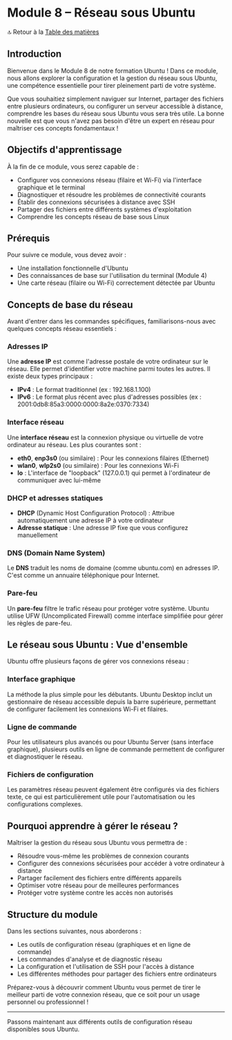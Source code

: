 # Module 8 – Réseau sous Ubuntu

🔝 Retour à la [Table des matières](#table-des-matières)

## Introduction

Bienvenue dans le Module 8 de notre formation Ubuntu ! Dans ce module, nous allons explorer la configuration et la gestion du réseau sous Ubuntu, une compétence essentielle pour tirer pleinement parti de votre système.

Que vous souhaitiez simplement naviguer sur Internet, partager des fichiers entre plusieurs ordinateurs, ou configurer un serveur accessible à distance, comprendre les bases du réseau sous Ubuntu vous sera très utile. La bonne nouvelle est que vous n'avez pas besoin d'être un expert en réseau pour maîtriser ces concepts fondamentaux !

## Objectifs d'apprentissage

À la fin de ce module, vous serez capable de :
- Configurer vos connexions réseau (filaire et Wi-Fi) via l'interface graphique et le terminal
- Diagnostiquer et résoudre les problèmes de connectivité courants
- Établir des connexions sécurisées à distance avec SSH
- Partager des fichiers entre différents systèmes d'exploitation
- Comprendre les concepts réseau de base sous Linux

## Prérequis

Pour suivre ce module, vous devez avoir :
- Une installation fonctionnelle d'Ubuntu
- Des connaissances de base sur l'utilisation du terminal (Module 4)
- Une carte réseau (filaire ou Wi-Fi) correctement détectée par Ubuntu

## Concepts de base du réseau

Avant d'entrer dans les commandes spécifiques, familiarisons-nous avec quelques concepts réseau essentiels :

### Adresses IP
Une **adresse IP** est comme l'adresse postale de votre ordinateur sur le réseau. Elle permet d'identifier votre machine parmi toutes les autres. Il existe deux types principaux :
- **IPv4** : Le format traditionnel (ex : 192.168.1.100)
- **IPv6** : Le format plus récent avec plus d'adresses possibles (ex : 2001:0db8:85a3:0000:0000:8a2e:0370:7334)

### Interface réseau
Une **interface réseau** est la connexion physique ou virtuelle de votre ordinateur au réseau. Les plus courantes sont :
- **eth0**, **enp3s0** (ou similaire) : Pour les connexions filaires (Ethernet)
- **wlan0**, **wlp2s0** (ou similaire) : Pour les connexions Wi-Fi
- **lo** : L'interface de "loopback" (127.0.0.1) qui permet à l'ordinateur de communiquer avec lui-même

### DHCP et adresses statiques
- **DHCP** (Dynamic Host Configuration Protocol) : Attribue automatiquement une adresse IP à votre ordinateur
- **Adresse statique** : Une adresse IP fixe que vous configurez manuellement

### DNS (Domain Name System)
Le **DNS** traduit les noms de domaine (comme ubuntu.com) en adresses IP. C'est comme un annuaire téléphonique pour Internet.

### Pare-feu
Un **pare-feu** filtre le trafic réseau pour protéger votre système. Ubuntu utilise UFW (Uncomplicated Firewall) comme interface simplifiée pour gérer les règles de pare-feu.

## Le réseau sous Ubuntu : Vue d'ensemble

Ubuntu offre plusieurs façons de gérer vos connexions réseau :

### Interface graphique
La méthode la plus simple pour les débutants. Ubuntu Desktop inclut un gestionnaire de réseau accessible depuis la barre supérieure, permettant de configurer facilement les connexions Wi-Fi et filaires.

### Ligne de commande
Pour les utilisateurs plus avancés ou pour Ubuntu Server (sans interface graphique), plusieurs outils en ligne de commande permettent de configurer et diagnostiquer le réseau.

### Fichiers de configuration
Les paramètres réseau peuvent également être configurés via des fichiers texte, ce qui est particulièrement utile pour l'automatisation ou les configurations complexes.

## Pourquoi apprendre à gérer le réseau ?

Maîtriser la gestion du réseau sous Ubuntu vous permettra de :
- Résoudre vous-même les problèmes de connexion courants
- Configurer des connexions sécurisées pour accéder à votre ordinateur à distance
- Partager facilement des fichiers entre différents appareils
- Optimiser votre réseau pour de meilleures performances
- Protéger votre système contre les accès non autorisés

## Structure du module

Dans les sections suivantes, nous aborderons :
- Les outils de configuration réseau (graphiques et en ligne de commande)
- Les commandes d'analyse et de diagnostic réseau
- La configuration et l'utilisation de SSH pour l'accès à distance
- Les différentes méthodes pour partager des fichiers entre ordinateurs

Préparez-vous à découvrir comment Ubuntu vous permet de tirer le meilleur parti de votre connexion réseau, que ce soit pour un usage personnel ou professionnel !

---

Passons maintenant aux différents outils de configuration réseau disponibles sous Ubuntu.
